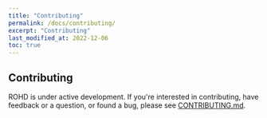 ```yaml
---
title: "Contributing"
permalink: /docs/contributing/
excerpt: "Contributing"
last_modified_at: 2022-12-06
toc: true
---
```


## Contributing

ROHD is under active development.  If you're interested in contributing, have feedback or a question, or found a bug, please see [CONTRIBUTING.md](https://github.com/intel/rohd/blob/main/CONTRIBUTING.md).
